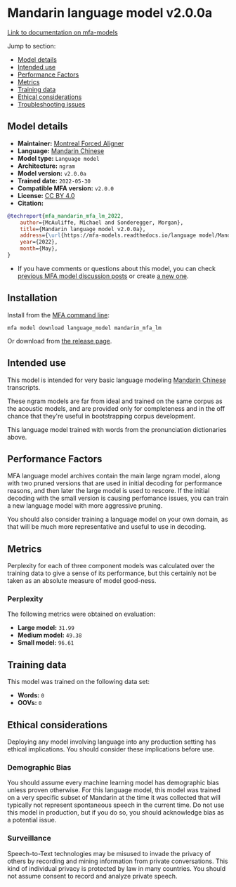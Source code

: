 
# Mandarin language model v2.0.0a

[Link to documentation on mfa-models](https://mfa-models.readthedocs.io/en/main/language_model/mandarin_mfa_lm.html)

Jump to section:

- [Model details](#model-details)
- [Intended use](#intended-use)
- [Performance Factors](#performance-factors)
- [Metrics](#metrics)
- [Training data](#training-data)
- [Ethical considerations](#ethical-considerations)
- [Troubleshooting issues](#troubleshooting-issues)

## Model details

- **Maintainer:** [Montreal Forced Aligner](https://montreal-forced-aligner.readthedocs.io/)
- **Language:** [Mandarin Chinese](https://en.wikipedia.org/wiki/Mandarin_Chinese)
- **Model type:** `Language model`
- **Architecture:** `ngram`
- **Model version:** `v2.0.0a`
- **Trained date:** `2022-05-30`
- **Compatible MFA version:** `v2.0.0`
- **License:** [CC BY 4.0](https://github.com/MontrealCorpusTools/mfa-models/tree/main/language_model/mandarin/mfa/v2.0.0a/LICENSE)
- **Citation:**

```bibtex
@techreport{mfa_mandarin_mfa_lm_2022,
	author={McAuliffe, Michael and Sonderegger, Morgan},
	title={Mandarin language model v2.0.0a},
	address={\url{https://mfa-models.readthedocs.io/language model/Mandarin/Mandarin language model v2_0_0a.html}},
	year={2022},
	month={May},
}
```

- If you have comments or questions about this model, you can check [previous MFA model discussion posts](https://github.com/MontrealCorpusTools/mfa-models/discussions?discussions_q=Mandarin+language+model+v2.0.0a) or create [a new one](https://github.com/MontrealCorpusTools/mfa-models/discussions/new).

## Installation

Install from the [MFA command line](https://montreal-forced-aligner.readthedocs.io/en/latest/user_guide/models/index.html):

```
mfa model download language_model mandarin_mfa_lm
```

Or download from [the release page](https://github.com/MontrealCorpusTools/mfa-models/releases/tag/language_model-mandarin_mfa_lm-v2.0.0a).

## Intended use

This model is intended for very basic language modeling [Mandarin Chinese](https://en.wikipedia.org/wiki/Mandarin_Chinese) transcripts.

These ngram models are far from ideal and trained on the same corpus as the acoustic models, and are provided only for completeness and in the off chance that they're useful in bootstrapping corpus development.

This language model trained with words from the pronunciation dictionaries above.

## Performance Factors

MFA language model archives contain the main large ngram model, along with two pruned versions that are used in initial decoding for performance reasons, and then later the large model is used to rescore.  If the initial decoding with the small version is causing perfomance issues, you can train a new language model with more aggressive pruning.

You should also consider training a language model on your own domain, as that will be much more representative and useful to use in decoding.

## Metrics

Perplexity for each of three component models was calculated over the training data to give a sense of its performance, but this certainly not be taken as an absolute measure of model good-ness.

### Perplexity

The following metrics were obtained on evaluation:


* **Large model:** `31.99`
* **Medium model:** `49.38`
* **Small model:** `96.61`

## Training data

This model was trained on the following data set:


* **Words:** `0`
* **OOVs:** `0`

## Ethical considerations

Deploying any model involving language into any production setting has ethical implications. You should consider these implications before use.

### Demographic Bias

You should assume every machine learning model has demographic bias unless proven otherwise. For this language model, this model was trained on a very specific subset of Mandarin at the time it was collected that will typically not represent spontaneous speech in the current time. Do not use this model in production, but if you do so, you should acknowledge bias as a potential issue.

### Surveillance

Speech-to-Text technologies may be misused to invade the privacy of others by recording and mining information from private conversations. This kind of individual privacy is protected by law in many countries. You should not assume consent to record and analyze private speech.
